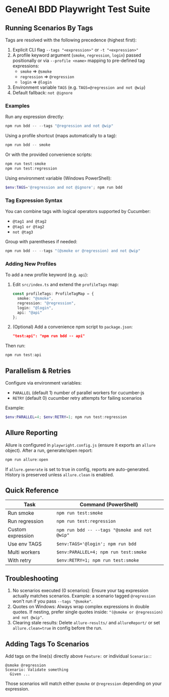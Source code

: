 # GeneAI BDD Playwright Test Suite

## Running Scenarios By Tags

Tags are resolved with the following precedence (highest first):

1. Explicit CLI flag `--tags "<expression>"` or `-t "<expression>"`
2. A profile keyword argument (`smoke`, `regression`, `login`) passed positionally or via `--profile <name>` mapping to pre-defined tag expressions:
	- `smoke` => `@smoke`
	- `regression` => `@regression`
	- `login` => `@login`
3. Environment variable `TAGS` (e.g. `TAGS=@regression and not @wip`)
4. Default fallback: `not @ignore`

### Examples

Run any expression directly:

```powershell
npm run bdd -- --tags "@regression and not @wip"
```

Using a profile shortcut (maps automatically to a tag):

```powershell
npm run bdd -- smoke
```

Or with the provided convenience scripts:

```powershell
npm run test:smoke
npm run test:regression
```

Using environment variable (Windows PowerShell):

```powershell
$env:TAGS='@regression and not @ignore'; npm run bdd
```

### Tag Expression Syntax

You can combine tags with logical operators supported by Cucumber:

- `@tag1 and @tag2`
- `@tag1 or @tag2`
- `not @tag3`

Group with parentheses if needed:

```powershell
npm run bdd -- --tags "(@smoke or @regression) and not @wip"
```

### Adding New Profiles

To add a new profile keyword (e.g. `api`):

1. Edit `src/index.ts` and extend the `profileTags` map:
	```ts
	const profileTags: ProfileTagMap = {
	  smoke: "@smoke",
	  regression: "@regression",
	  login: "@login",
	  api: "@api"
	};
	```
2. (Optional) Add a convenience npm script to `package.json`:
	```json
	"test:api": "npm run bdd -- api"
	```

Then run:
```powershell
npm run test:api
```

## Parallelism & Retries

Configure via environment variables:

- `PARALLEL` (default 1) number of parallel workers for cucumber-js
- `RETRY` (default 0) cucumber retry attempts for failing scenarios

Example:
```powershell
$env:PARALLEL=4; $env:RETRY=1; npm run test:regression
```

## Allure Reporting

Allure is configured in `playwright.config.js` (ensure it exports an `allure` object). After a run, generate/open report:

```powershell
npm run allure:open
```

If `allure.generate` is set to true in config, reports are auto-generated. History is preserved unless `allure.clean` is enabled.

## Quick Reference

| Task | Command (PowerShell) |
|------|----------------------|
| Run smoke | `npm run test:smoke` |
| Run regression | `npm run test:regression` |
| Custom expression | `npm run bdd -- --tags "@smoke and not @wip"` |
| Use env TAGS | `$env:TAGS='@login'; npm run bdd` |
| Multi workers | `$env:PARALLEL=4; npm run test:smoke` |
| With retry | `$env:RETRY=1; npm run test:smoke` |

## Troubleshooting

1. No scenarios executed (0 scenarios): Ensure your tag expression actually matches scenarios. Example: a scenario tagged `@regression` won't run if you pass `--tags "@smoke"`.
2. Quotes on Windows: Always wrap complex expressions in double quotes. If nesting, prefer single quotes inside: `"(@smoke or @regression) and not @wip"`.
3. Clearing stale results: Delete `allure-results/` and `allureReport/` or set `allure.clean=true` in config before the run.

## Adding Tags To Scenarios

Add tags on the line(s) directly above `Feature:` or individual `Scenario:`:

```feature
@smoke @regression
Scenario: Validate something
  Given ...
```

Those scenarios will match either `@smoke` or `@regression` depending on your expression.

